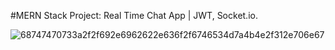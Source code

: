 #MERN Stack Project: Real Time Chat App | JWT, Socket.io.

![68747470733a2f2f692e6962622e636f2f6746534d7a4b4e2f312e706e67](https://github.com/saidgachaev/chat-app/assets/74423088/34c59630-5297-4a52-8520-47a45b3d8e8b)
